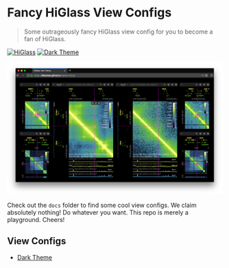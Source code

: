 # Fancy HiGlass View Configs

> Some outrageously fancy HiGlass view config for you to become a fan of HiGlass.

[![HiGlass](https://img.shields.io/badge/higlass-👍-red.svg?colorB=000000)](http://higlass.io)
[![Dark Theme](https://img.shields.io/badge/DarkTheme-😍-red.svg?colorB=000000)](https://flekschas.github.io/higlass-fancy)

![Teaser](teaser.png?raw=true)

Check out the `docs` folder to find some cool view configs. We claim absolutely nothing! Do whatever you want. This repo is merely a playground. Cheers!

## View Configs

- [Dark Theme](https://flekschas.github.io/higlass-fancy)

